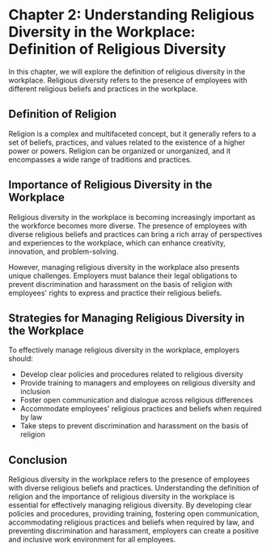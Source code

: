 Chapter 2: Understanding Religious Diversity in the Workplace: Definition of Religious Diversity
================================================================================================

In this chapter, we will explore the definition of religious diversity in the workplace. Religious diversity refers to the presence of employees with different religious beliefs and practices in the workplace.

Definition of Religion
----------------------

Religion is a complex and multifaceted concept, but it generally refers to a set of beliefs, practices, and values related to the existence of a higher power or powers. Religion can be organized or unorganized, and it encompasses a wide range of traditions and practices.

Importance of Religious Diversity in the Workplace
--------------------------------------------------

Religious diversity in the workplace is becoming increasingly important as the workforce becomes more diverse. The presence of employees with diverse religious beliefs and practices can bring a rich array of perspectives and experiences to the workplace, which can enhance creativity, innovation, and problem-solving.

However, managing religious diversity in the workplace also presents unique challenges. Employers must balance their legal obligations to prevent discrimination and harassment on the basis of religion with employees' rights to express and practice their religious beliefs.

Strategies for Managing Religious Diversity in the Workplace
------------------------------------------------------------

To effectively manage religious diversity in the workplace, employers should:

* Develop clear policies and procedures related to religious diversity
* Provide training to managers and employees on religious diversity and inclusion
* Foster open communication and dialogue across religious differences
* Accommodate employees' religious practices and beliefs when required by law
* Take steps to prevent discrimination and harassment on the basis of religion

Conclusion
----------

Religious diversity in the workplace refers to the presence of employees with diverse religious beliefs and practices. Understanding the definition of religion and the importance of religious diversity in the workplace is essential for effectively managing religious diversity. By developing clear policies and procedures, providing training, fostering open communication, accommodating religious practices and beliefs when required by law, and preventing discrimination and harassment, employers can create a positive and inclusive work environment for all employees.
